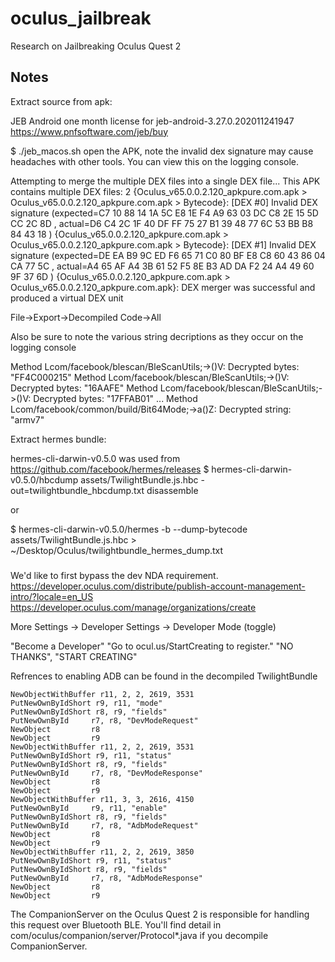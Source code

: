 # oculus_jailbreak
Research on Jailbreaking Oculus Quest 2

## Notes

Extract source from apk:

JEB Android one month license for jeb-android-3.27.0.202011241947
https://www.pnfsoftware.com/jeb/buy

$ ./jeb_macos.sh 
open the APK, note the invalid dex signature may cause headaches with other tools. You can view this on the logging console. 

Attempting to merge the multiple DEX files into a single DEX file...
This APK contains multiple DEX files: 2
{Oculus_v65.0.0.2.120_apkpure.com.apk > Oculus_v65.0.0.2.120_apkpure.com.apk > Bytecode}: [DEX #0] Invalid DEX signature (expected=C7 10 88 14 1A 5C E8 1E F4 A9 63 03 DC C8 2E 15 5D CC 2C 8D , actual=D6 C4 2C 1F 40 DF FF 75 27 B1 39 48 77 6C 53 BB B8 84 43 18 )
{Oculus_v65.0.0.2.120_apkpure.com.apk > Oculus_v65.0.0.2.120_apkpure.com.apk > Bytecode}: [DEX #1] Invalid DEX signature (expected=DE EA B9 9C ED F6 65 71 C0 80 BF E8 C8 60 43 86 04 CA 77 5C , actual=A4 65 AF A4 3B 61 52 F5 8E B3 AD DA F2 24 A4 49 60 9F 37 6D )
{Oculus_v65.0.0.2.120_apkpure.com.apk > Oculus_v65.0.0.2.120_apkpure.com.apk}: DEX merger was successful and produced a virtual DEX unit

File->Export->Decompiled Code->All

Also be sure to note the various string decriptions as they occur on the logging console

Method Lcom/facebook/blescan/BleScanUtils;-><clinit>()V: Decrypted bytes: "FF4C000215"
Method Lcom/facebook/blescan/BleScanUtils;-><clinit>()V: Decrypted bytes: "16AAFE"
Method Lcom/facebook/blescan/BleScanUtils;-><clinit>()V: Decrypted bytes: "17FFAB01"
...
Method Lcom/facebook/common/build/Bit64Mode;->a()Z: Decrypted string: "armv7"


Extract hermes bundle:

hermes-cli-darwin-v0.5.0 was used from https://github.com/facebook/hermes/releases
$ hermes-cli-darwin-v0.5.0/hbcdump assets/TwilightBundle.js.hbc -out=twilightbundle_hbcdump.txt
disassemble

or 

$ hermes-cli-darwin-v0.5.0/hermes -b --dump-bytecode assets/TwilightBundle.js.hbc > ~/Desktop/Oculus/twilightbundle_hermes_dump.txt

### 

We'd like to first bypass the dev NDA requirement. 
https://developer.oculus.com/distribute/publish-account-management-intro/?locale=en_US
https://developer.oculus.com/manage/organizations/create

More Settings -> Developer Settings -> Developer Mode (toggle)

"Become a Developer"
"Go to ocul.us/StartCreating to register."
"NO THANKS", "START CREATING"

Refrences to enabling ADB can be found in the decompiled TwilightBundle

    NewObjectWithBuffer r11, 2, 2, 2619, 3531
    PutNewOwnByIdShort r9, r11, "mode"
    PutNewOwnByIdShort r8, r9, "fields"
    PutNewOwnById     r7, r8, "DevModeRequest"
    NewObject         r8
    NewObject         r9
    NewObjectWithBuffer r11, 2, 2, 2619, 3531
    PutNewOwnByIdShort r9, r11, "status"
    PutNewOwnByIdShort r8, r9, "fields"
    PutNewOwnById     r7, r8, "DevModeResponse"
    NewObject         r8
    NewObject         r9
    NewObjectWithBuffer r11, 3, 3, 2616, 4150
    PutNewOwnById     r9, r11, "enable"
    PutNewOwnByIdShort r8, r9, "fields"
    PutNewOwnById     r7, r8, "AdbModeRequest"
    NewObject         r8
    NewObject         r9
    NewObjectWithBuffer r11, 2, 2, 2619, 3850
    PutNewOwnByIdShort r9, r11, "status"
    PutNewOwnByIdShort r8, r9, "fields"
    PutNewOwnById     r7, r8, "AdbModeResponse"
    NewObject         r8
    NewObject         r9

The CompanionServer on the Oculus Quest 2 is responsible for handling this request over Bluetooth BLE. 
You'll find detail in com/oculus/companion/server/Protocol*.java if you decompile CompanionServer. 

